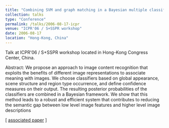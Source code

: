 ```yaml
---
title: "Combining SVM and graph matching in a Bayesian multiple classifier system for image content recognition"
collection: talks
type: "Conference"
permalink: /talks/2006-08-17-icpr
venue: "ICPR'06 / S+SSPR workshop"
date: 2006-08-17
location: "Hong-Kong, China"
---
```


Talk at ICPR'06 / S+SSPR workshop located in Hong-Kong Congress Center, China.

Abstract: We propose an approach to image content recognition that exploits the benefits of different image representations to associate meaning with images. We choose classifiers based on global appearance, scene structure and region type occurrence, and define confidence measures on their output. The resulting posterior probabilities of the classifiers are combined in a Bayesian framework. We show that this method leads to a robust and efficient system that contributes to reducing the semantic gap between low level image features and higher level image descriptions

[ [associated paper](http://blesaux.free.fr/papers/lesaux-ssspr06.pdf) ]
